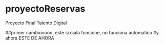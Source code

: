 # proyectoReservas
Proyecto Final Talento Digital


##primer cambiooooo, este si ojala funcione, no funciona automatico
#y ahora
ESTE DE AHORA
